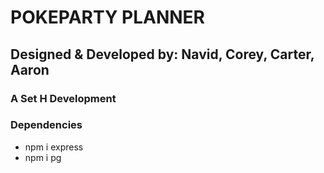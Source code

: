 # POKEPARTY PLANNER

## Designed & Developed by: Navid, Corey, Carter, Aaron

### A Set H Development

### Dependencies
- npm i express
- npm i pg